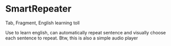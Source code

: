 # SmartRepeater
Tab, Fragment, English learning toll 

Use to learn english, can automatically repeat sentence and visually choose each sentence to repeat.
Btw, this is also a simple audio player